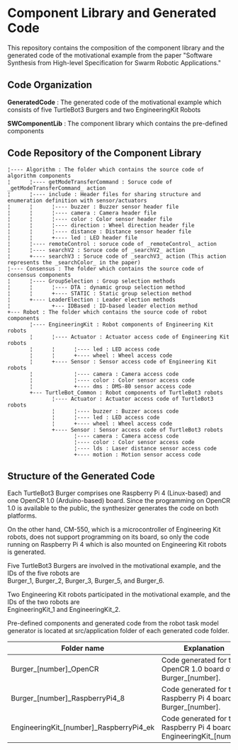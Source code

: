 # Component Library and Generated Code

This repository contains the composition of the component library and the generated code of the motivational example from the paper "Software Synthesis from High-level Specification for Swarm Robotic Applications."

## Code Organization

__GeneratedCode__ : The generated code of the motivational example which consists of five TurtleBot3 Burgers and two EngineeringKit Robots

__SWComponentLib__ : The component library which contains the pre-defined components 

## Code Repository of the Component Library

```
¦---- Algorithm : The folder which contains the source code of algorithm components
¦      ¦---- getModeTransferCommand : Soruce code of _getModeTransferCommand_ action
¦      ¦---- include : Header files for sharing structure and enumeration definition with sensor/actuators
¦      ¦      ¦---- buzzer : Buzzer sensor header file
¦      ¦      ¦---- camera : Camera header file
¦      ¦      ¦---- color : Color sensor header file
¦      ¦      ¦---- direction : Wheel direction header file
¦      ¦      ¦---- distance : Distance sensor header file
¦      ¦      +---- led : LED header file
¦      ¦---- remoteControl : soruce code of _remoteControl_ action
¦      ¦---- searchV2 : Soruce code of _searchV2_ action
¦      +---- searchV3 : Soruce code of _searchV3_ action (This action represents the _searchColor_ in the paper)
¦---- Consensus : The folder which contains the source code of consensus components
¦      ¦---- GroupSelection : Group selection methods
¦      ¦      ¦---- DTA : dynamic group selection method
¦      ¦      +---- STATIC : Static group selection method
¦      +---- LeaderElection : Leader election methods
¦             +--- IDBased : ID-based leader election method
+--- Robot : The folder which contains the source code of robot components
       ¦---- EngineeringKit : Robot components of Engineering Kit robots
       ¦      ¦---- Actuator : Actuator access code of Engineering Kit robots
       ¦      ¦      ¦---- led : LED access code
       ¦      ¦      +---- wheel : Wheel access code
       ¦      +---- Sensor : Sensor access code of Engineering Kit robots
       ¦             ¦---- camera : Camera access code
       ¦             ¦---- color : Color sensor access code
       ¦             +---- dms : DMS-80 sensor access code
       +--- TurtleBot_Common : Robot components of TurtleBot3 robots
              ¦---- Actuator : Actuator access code of TurtleBot3 robots
              ¦      ¦---- buzzer : Buzzer access code
              ¦      ¦---- led : LED access code
              ¦      +---- wheel : Wheel access code
              +---- Sensor : Sensor access code of TurtleBot3 robots
                     ¦---- camera : Camera access code
                     ¦---- color : Color sensor access code
                     ¦---- lds : Laser distance sensor access code
                     +---- motion : Motion sensor access code
```


## Structure of the Generated Code

Each TurtleBot3 Burger comprises one Raspberry Pi 4 (Linux-based) and one OpenCR 1.0 (Arduino-based) board. Since the programming on OpenCR 1.0 is available to the public, the synthesizer generates the code on both platforms.

On the other hand, CM-550, which is a microcontroller of Engineering Kit robots, does not support programming on its board, so only the code running on Raspberry Pi 4 which is also mounted on Engineering Kit robots is generated.

Five TurtleBot3 Burgers are involved in the motivational example, and the IDs of the five robots are <br>
Burger\_1, Burger\_2, Burger\_3, Burger\_5, and Burger\_6.

Two Engineering Kit robots participated in the motivational example, and the IDs of the two robots are <br> 
EngineeringKit\_1 and EngineeringKit\_2.

Pre-defined components and generated code from the robot task model generator is located at src/application folder of each generated code folder.

| Folder name | Explanation | 
| --- | --- |
| Burger\_[number]\_OpenCR | Code generated for the OpenCR 1.0 board of Burger\_[number]. |
| Burger\_[number]\_RaspberryPi4\_8 | Code generated for the Raspberry Pi 4 board of Burger\_[number]. |
| EngineeringKit\_[number]\_RaspberryPi4\_ek | Code generated for the Raspberry Pi 4 board of EngineeringKit\_[number]. |



